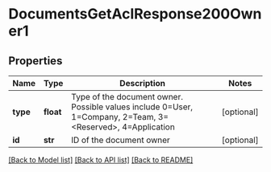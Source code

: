 # DocumentsGetAclResponse200Owner1

## Properties
Name | Type | Description | Notes
------------ | ------------- | ------------- | -------------
**type** | **float** | Type of the document owner. Possible values include 0&#x3D;User, 1&#x3D;Company,       2&#x3D;Team, 3&#x3D;&lt;Reserved&gt;, 4&#x3D;Application | [optional] 
**id** | **str** | ID of the document owner | [optional] 

[[Back to Model list]](../README.md#documentation-for-models) [[Back to API list]](../README.md#documentation-for-api-endpoints) [[Back to README]](../README.md)


